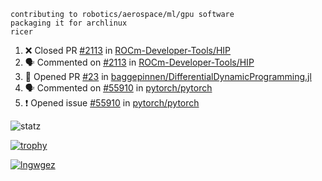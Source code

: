 ```
contributing to robotics/aerospace/ml/gpu software
packaging it for archlinux
ricer
```

<!--START_SECTION:activity-->
1. ❌ Closed PR [#2113](https://github.com/ROCm-Developer-Tools/HIP/pull/2113) in [ROCm-Developer-Tools/HIP](https://github.com/ROCm-Developer-Tools/HIP)
2. 🗣 Commented on [#2113](https://github.com/ROCm-Developer-Tools/HIP/issues/2113) in [ROCm-Developer-Tools/HIP](https://github.com/ROCm-Developer-Tools/HIP)
3. 💪 Opened PR [#23](https://github.com/baggepinnen/DifferentialDynamicProgramming.jl/pull/23) in [baggepinnen/DifferentialDynamicProgramming.jl](https://github.com/baggepinnen/DifferentialDynamicProgramming.jl)
4. 🗣 Commented on [#55910](https://github.com/pytorch/pytorch/issues/55910) in [pytorch/pytorch](https://github.com/pytorch/pytorch)
5. ❗️ Opened issue [#55910](https://github.com/pytorch/pytorch/issues/55910) in [pytorch/pytorch](https://github.com/pytorch/pytorch)
<!--END_SECTION:activity-->


![statz](https://github-readme-stats.vercel.app/api?username=acxz&include_all_commits=true&show_icons=true)

[![trophy](https://github-profile-trophy.vercel.app/?username=acxz)](https://github.com/ryo-ma/github-profile-trophy)

[![lngwgez](https://github-readme-stats.vercel.app/api/top-langs/?username=acxz&layout=compact)](https://github.com/acxz/github-readme-stats)


<!--
**acxz/acxz** is a ✨ _special_ ✨ repository because its `README.md` (this file) appears on your GitHub profile.

Here are some ideas to get you started:

- 🔭 I’m currently working on ...
- 🌱 I’m currently learning ...
- 👯 I’m looking to collaborate on ...
- 🤔 I’m looking for help with ...
- 💬 Ask me about ...
- 📫 How to reach me: ...
- 😄 Pronouns: ...
- ⚡ Fun fact: ...
-->
